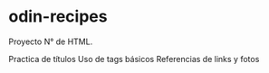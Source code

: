 # odin-recipes

Proyecto N° de HTML. 

Practica de títulos
Uso de tags básicos
Referencias de links y fotos